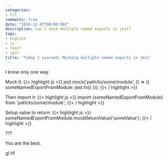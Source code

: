 ```yaml
---
categories:
- til
comments: true
date: "2018-12-07T00:00:00Z"
description: Can I mock multiple named exports in jest?
tags:
- english
- js
- react
- jest
title: 'Today I Learned: Mocking multiple named exports in Jest'
---
```


I know only one way.

Mock it:
{{< highlight js >}}
jest.mock('path/to/some/module', () => ({
    someNamedExportFromModule: jest.fn()
  }));
{{< / highlight >}}

Then import it:
{{< highlight js >}}
import {someNamedExportFromModule} from 'path/to/some/module';
{{< / highlight >}}

Setup value to return:
{{< highlight js >}}
someNamedExportFromModule.mockReturnValue('someValue');
{{< / highlight >}}

???

You are the best.

gl hf
